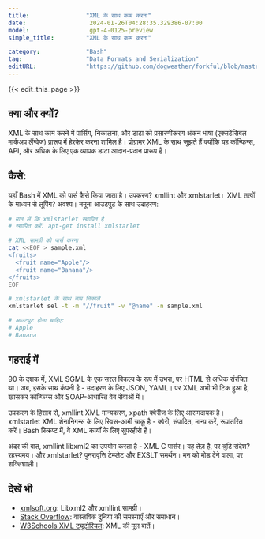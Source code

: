```yaml
---
title:                "XML के साथ काम करना"
date:                  2024-01-26T04:28:35.329386-07:00
model:                 gpt-4-0125-preview
simple_title:         "XML के साथ काम करना"

category:             "Bash"
tag:                  "Data Formats and Serialization"
editURL:              "https://github.com/dogweather/forkful/blob/master/content/hi/bash/working-with-xml.md"
---
```


{{< edit_this_page >}}

## क्या और क्यों?
XML के साथ काम करने में पार्सिंग, निकालना, और डाटा को प्रसारणीकरण अंकन भाषा (एक्सटेंसिबल मार्कअप लैंग्वेज) प्रारूप में हेरफेर करना शामिल है। प्रोग्रामर XML के साथ जूझते हैं क्योंकि यह कॉन्फिग्स, API, और अधिक के लिए एक व्यापक डाटा आदान-प्रदान प्रारूप है।

## कैसे:
यहाँ Bash में XML को पार्स कैसे किया जाता है। उपकरण? xmllint और xmlstarlet। XML तत्वों के माध्यम से लूपिंग? अवश्य। नमूना आउटपुट के साथ उदाहरण:

```bash
# मान लें कि xmlstarlet स्थापित है
# स्थापित करें: apt-get install xmlstarlet

# XML सामग्री को पार्स करना
cat <<EOF > sample.xml
<fruits>
  <fruit name="Apple"/>
  <fruit name="Banana"/>
</fruits>
EOF

# xmlstarlet के साथ नाम निकालें
xmlstarlet sel -t -m "//fruit" -v "@name" -n sample.xml

# आउटपुट होना चाहिए:
# Apple
# Banana
```

## गहराई में
90 के दशक में, XML SGML के एक सरल विकल्प के रूप में उभरा, पर HTML से अधिक संरचित था। अब, इसके साथ कंपनी है - उदाहरण के लिए JSON, YAML। पर XML अभी भी टिक हुआ है, खासकर कॉन्फिग्स और SOAP-आधारित वेब सेवाओं में।

उपकरण के हिसाब से, xmllint XML मान्यकरण, xpath क्वेरीज के लिए आरामदायक है। xmlstarlet XML शेनानिगन्स के लिए स्विस-आर्मी चाकू है - क्वेरी, संपादित, मान्य करें, रूपांतरित करें। Bash स्क्रिप्ट में, वे XML कार्यों के लिए सुपरहीरो हैं।

अंदर की बात, xmllint libxml2 का उपयोग करता है - XML C पार्सर। यह तेज़ है, पर त्रुटि संदेश? रहस्यमय। और xmlstarlet? पुनरावृत्ति टेम्प्लेट और EXSLT समर्थन। मन को मोड़ देने वाला, पर शक्तिशाली।

## देखें भी
- [xmlsoft.org](http://xmlsoft.org/): Libxml2 और xmllint सामग्री।
- [Stack Overflow](https://stackoverflow.com/questions/tagged/xml+bash): वास्तविक दुनिया की समस्याएँ और समाधान।
- [W3Schools XML ट्यूटोरियल](https://www.w3schools.com/xml/): XML की मूल बातें।
